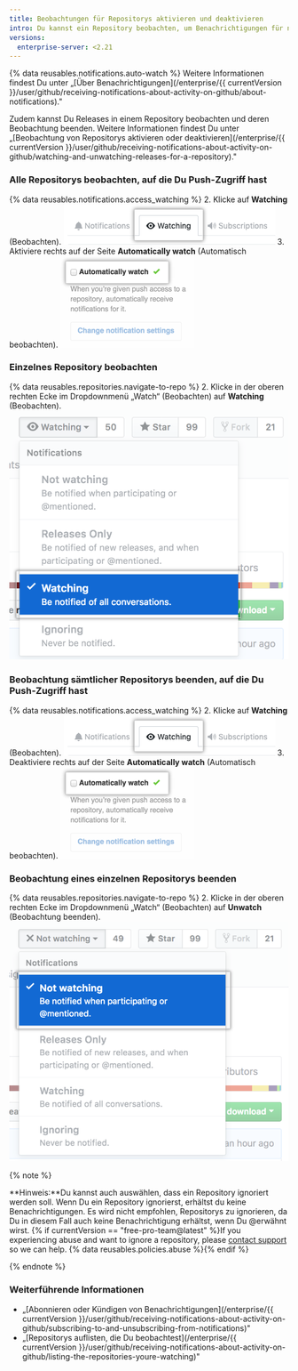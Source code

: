 ```yaml
---
title: Beobachtungen für Repositorys aktivieren und deaktivieren
intro: Du kannst ein Repository beobachten, um Benachrichtigungen für neu erstellte Pull Requests und Issues zu erhalten. Darüber hinaus kannst Du die Beobachtung eines Repositorys beenden, wenn Du keine weiteren Benachrichtigungen für dieses bestimmte Repository erhalten möchtest.
versions:
  enterprise-server: <2.21
---
```


{% data reusables.notifications.auto-watch %} Weitere Informationen findest Du unter „[Über Benachrichtigungen](/enterprise/{{ currentVersion }}/user/github/receiving-notifications-about-activity-on-github/about-notifications)."

Zudem kannst Du Releases in einem Repository beobachten und deren Beobachtung beenden. Weitere Informationen findest Du unter „[Beobachtung von Repositorys aktivieren oder deaktivieren](/enterprise/{{ currentVersion }}/user/github/receiving-notifications-about-activity-on-github/watching-and-unwatching-releases-for-a-repository)."

### Alle Repositorys beobachten, auf die Du Push-Zugriff hast

{% data reusables.notifications.access_watching %}
2. Klicke auf **Watching** (Beobachten). ![Auflistung der beobachteten Repositorys](/assets/images/help/notifications/notifications-watching-tab.png)
3. Aktiviere rechts auf der Seite **Automatically watch** (Automatisch beobachten). ![Ein Kontrollkästchen zum Konfigurieren der automatischen Beobachtung von Repositorys](/assets/images/help/notifications/ent-automatically-watch-repos.png)

### Einzelnes Repository beobachten

{% data reusables.repositories.navigate-to-repo %}
2. Klicke in der oberen rechten Ecke im Dropdownmenü „Watch“ (Beobachten) auf **Watching** (Beobachten). ![Beobachtungsoptionen in einem Dropdownmenü für ein Repository](/assets/images/help/notifications/watch-repository.png)

### Beobachtung sämtlicher Repositorys beenden, auf die Du Push-Zugriff hast

{% data reusables.notifications.access_watching %}
2. Klicke auf **Watching** (Beobachten). ![Auflistung der beobachteten Repositorys](/assets/images/help/notifications/notifications-watching-tab.png)
3. Deaktiviere rechts auf der Seite **Automatically watch** (Automatisch beobachten). ![Ein Kontrollkästchen zum Konfigurieren der automatischen Beobachtung von Repositorys](/assets/images/help/notifications/ent-automatically-watch-repos.png)

### Beobachtung eines einzelnen Repositorys beenden

{% data reusables.repositories.navigate-to-repo %}
2. Klicke in der oberen rechten Ecke im Dropdownmenü „Watch“ (Beobachten) auf **Unwatch** (Beobachtung beenden). ![Beobachtungsoptionen in einem Dropdownmenü für ein Repository](/assets/images/help/notifications/unwatch-repository.png)

{% note %}

**Hinweis:**Du kannst auch auswählen, dass ein Repository ignoriert werden soll. Wenn Du ein Repository ignorierst, erhältst du keine Benachrichtigungen. Es wird nicht empfohlen, Repositorys zu ignorieren, da Du in diesem Fall auch keine Benachrichtigung erhältst, wenn Du @erwähnt wirst. {% if currentVersion == "free-pro-team@latest" %}If you experiencing abuse and want to ignore a repository, please [contact support](/contact) so we can help. {% data reusables.policies.abuse %}{% endif %}

{% endnote %}

### Weiterführende Informationen

- „[Abonnieren oder Kündigen von Benachrichtigungen](/enterprise/{{ currentVersion }}/user/github/receiving-notifications-about-activity-on-github/subscribing-to-and-unsubscribing-from-notifications)"
- „[Repositorys auflisten, die Du beobachtest](/enterprise/{{ currentVersion }}/user/github/receiving-notifications-about-activity-on-github/listing-the-repositories-youre-watching)"
